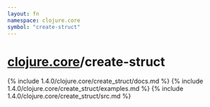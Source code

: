 ```yaml
---
layout: fn
namespace: clojure.core
symbol: "create-struct"
---
```


# [clojure.core](../)/create-struct

{% include 1.4.0/clojure.core/create_struct/docs.md %}
{% include 1.4.0/clojure.core/create_struct/examples.md %}
{% include 1.4.0/clojure.core/create_struct/src.md %}

